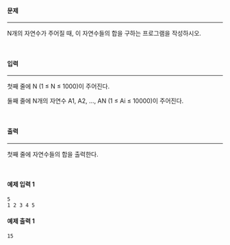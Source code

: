 #### 문제

---

N개의 자연수가 주어질 때, 이 자연수들의 합을 구하는 프로그램을 작성하시오.

<br>

#### 입력

---

첫째 줄에 N (1 ≤ N ≤ 1000)이 주어진다.

둘째 줄에 N개의 자연수 A1, A2, ..., AN (1 ≤ Ai ≤ 10000)이 주어진다.

<br>

#### 출력

---

첫째 줄에 자연수들의 합을 출력한다.

<br>

#### 예제 입력 1

```text
5
1 2 3 4 5
```

#### 예제 출력 1

```text
15
```
